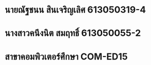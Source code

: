 # นายณัฐชนน สินเจริญเลิศ 613050319-4
# นางสาวคนึงนิต สมฤทธิ์ 613050055-2
# สาขาคอมพิวเตอร์ศึกษา COM-ED15
